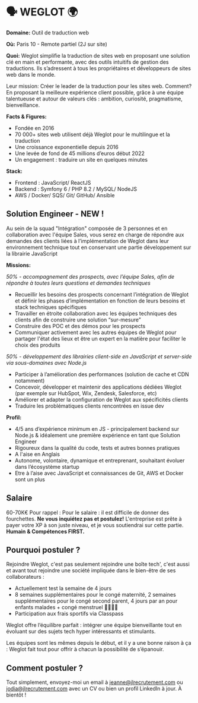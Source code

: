 # 🗣️ WEGLOT 🌍

**Domaine:** Outil de traduction web

**Où:** Paris 10 - Remote partiel (2J sur site)

**Quoi:** Weglot simplifie la traduction de sites web en proposant une solution clé en main et performante, avec des outils intuitifs de gestion des traductions. Ils s’adressent à tous les propriétaires et développeurs de sites web dans le monde.

Leur mission:
Créer le leader de la traduction pour les sites web. Comment? En proposant la meilleure expérience client possible, grâce à une équipe talentueuse et autour de valeurs clés : ambition, curiosité, pragmatisme, bienveillance.

**Facts & Figures:**
* Fondée en 2016
* 70 000+ sites web utilisent déjà Weglot pour le multilingue et la traduction
* Une croissance exponentielle depuis 2016
* Une levée de fond de 45 millions d’euros début 2022
* Un engagement : traduire un site en quelques minutes

**Stack:**
* Frontend : JavaScript/ ReactJS
* Backend : Symfony 6 / PHP 8.2 / MySQL/ NodeJS
* AWS / Docker/ SQS/ Git/ GitHub/ Ansible

## Solution Engineer - NEW ! 

Au sein de la squad "Intégration" composée de 3 personnes et en collaboration avec l'équipe Sales, vous serez en charge de répondre aux demandes des clients liées à l’implémentation de Weglot dans leur environnement technique tout en conservant une partie développement sur la librairie JavaScript

**Missions:**

*50% - accompagnement des prospects, avec l’équipe Sales, afin de répondre à toutes leurs questions et demandes techniques*

* Recueillir les besoins des prospects concernant l’intégration de Weglot et définir les phases d’implémentation en fonction de leurs besoins et stack techniques spécifiques
* Travailler en étroite collaboration avec les équipes techniques des clients afin de construire une solution “sur-mesure”
* Construire des POC et des démos pour les prospects
* Communiquer activement avec les autres équipes de Weglot pour partager l'état des lieux et être un expert en la matière pour faciliter le choix des produits

*50% - développement des librairies client-side en JavaScript et server-side via sous-domaines avec Node.js*

* Participer à l’amélioration des performances (solution de cache et CDN notamment)
* Concevoir, développer et maintenir des applications dédiées Weglot (par exemple sur HubSpot, Wix, Zendesk, Salesforce, etc)
* Améliorer et adapter la configuration de Weglot aux spécificités clients
* Traduire les problématiques clients rencontrées en issue dev


**Profil:**
* 4/5 ans d’expérience minimum en JS - principalement backend sur Node.js & idéalement une première expérience en tant que Solution Engineer
* Rigoureux dans la qualité du code, tests et autres bonnes pratiques
* A l'aise en Anglais 
* Autonome, volontaire, dynamique et entreprenant, souhaitant évoluer dans l’écosystème startup
* Etre à l’aise avec JavaScript et connaissances de Git, AWS et Docker sont un plus

## Salaire
60-70K€
 Pour rappel :  Pour le salaire : il est difficile de donner des fourchettes. **Ne vous inquiétez pas et postulez!** L'entreprise est prête à payer votre XP à son juste niveau, et je vous soutiendrai sur cette partie. **Humain & Compétences FIRST.**

## Pourquoi postuler ?

Rejoindre Weglot, c'est pas seulement rejoindre une boîte tech', c'est aussi et avant tout rejoindre une société impliquée dans le bien-être de ses collaborateurs : 
* Actuellement test la semaine de 4 jours
* 8 semaines supplémentaires pour le congé maternité, 2 semaines supplémentaires pour le congé second parent, 4 jours par an pour enfants malades + congé menstruel 👨‍👩‍👧‍👦
* Participation aux frais sportifs via Classpass

Weglot offre l’équilibre parfait : intégrer une équipe bienveillante tout en évoluant sur des sujets tech hyper intéressants et stimulants. 

Les équipes sont les mêmes depuis le début, et il y a une bonne raison à ça : Weglot fait tout pour offrir à chacun la possibilité de s’épanouir.

## Comment postuler ?
Tout simplement, envoyez-moi un email à jeanne@jlrecrutement.com ou jodia@jlrecrutement.com avec un CV ou bien un profil LinkedIn à jour. À bientôt !